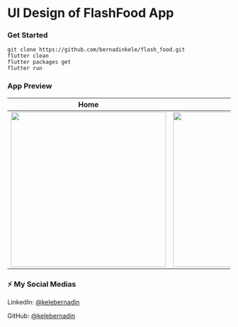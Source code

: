 # UI Design of FlashFood App

### Get Started

```shell
git clone https://github.com/bernadinkele/flash_food.git
flutter clean
flutter packages get
flutter run
```

### App Preview

|              Home             |            Cart           |             Chat          |
| :----------------------------------: | :----------------------------------: | :----------------------------------: |
| <img src="https://github.com/bernadinkele/flash_food/blob/main/screenshoots/1.png" width="350"> | <img src="https://github.com/bernadinkele/flash_food/blob/main/screenshoots/4.png" width="350"> | <img src="https://github.com/bernadinkele/flash_food/blob/main/screenshoots/5.png" width="350"> |


### ⚡️ My Social Medias


LinkedIn: [@kelebernadin](https://www.linkedin.com/in/bernadin-kele-b7466a246/)

GitHub: [@kelebernadin](https://github.com/bernadinkele)
